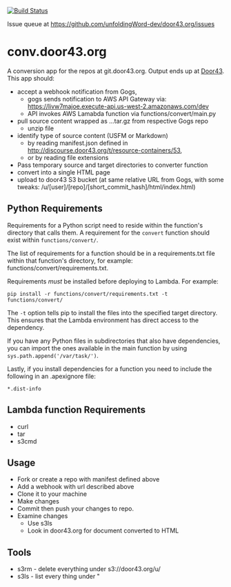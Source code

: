 [![Build Status](https://travis-ci.org/unfoldingWord-dev/conv.door43.org.svg?branch=master)](https://travis-ci.org/unfoldingWord-dev/conv.door43.org)

Issue queue at https://github.com/unfoldingWord-dev/door43.org/issues

# conv.door43.org

A conversion app for the repos at git.door43.org. Output ends up at [Door43](http://door43.org).
This app should:

 * accept a webhook notification from Gogs,
   * gogs sends notification to AWS API Gateway via: https://livw7majoe.execute-api.us-west-2.amazonaws.com/dev
   * API invokes AWS Lamabda function via functions/convert/main.py
 * pull source content wrapped as ...tar.gz  from respective Gogs repo
   * unzip file
 * identify type of source content (USFM or Markdown) 
   * by reading manifest.json defined in http://discourse.door43.org/t/resource-containers/53, 
   * or by reading file extensions
 * Pass temporary source and target directories to converter function
 * convert into a single HTML page
 * upload to door43 S3 bucket (at same relative URL from Gogs, with some tweaks: /u/[user]/[repo]/[short_commit_hash]/html/index.html)


## Python Requirements

Requirements for a Python script need to reside within the function's directory that calls them.  A requirement for the `convert` function should exist within `functions/convert/`.

The list of requirements for a function should be in a requirements.txt file within that function's directory, for example: functions/convert/requirements.txt.

Requirements *must* be installed before deploying to Lambda.  For example:

    pip install -r functions/convert/requirements.txt -t functions/convert/

The `-t` option tells pip to install the files into the specified target directory.  This ensures that the Lambda environment has direct access to the dependency.

If you have any Python files in subdirectories that also have dependencies, you can import the ones available in the main function by using `sys.path.append('/var/task/')`.

Lastly, if you install dependencies for a function you need to include the following in an .apexignore file:

    *.dist-info

## Lambda function Requirements
* curl
* tar
* s3cmd

## Usage

* Fork or create a repo with manifest defined above
* Add a webhook with url described above
* Clone it to your machine
* Make changes
* Commit then push your changes to repo.
* Examine changes 
  * Use s3ls <key>  
  * Look in door43.org for document converted to HTML

## Tools

* s3rm <key>  -  delete everything under s3://door43.org/u/<key>
* s3ls <key>  -  list every thing under           "        <key>


